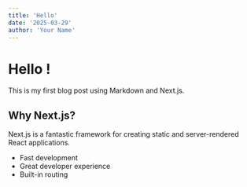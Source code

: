 ```yaml
---
title: 'Hello'
date: '2025-03-29'
author: 'Your Name'
---
```


# Hello !

This is my first blog post using Markdown and Next.js.

## Why Next.js?

Next.js is a fantastic framework for creating static and server-rendered React applications.

- Fast development
- Great developer experience
- Built-in routing